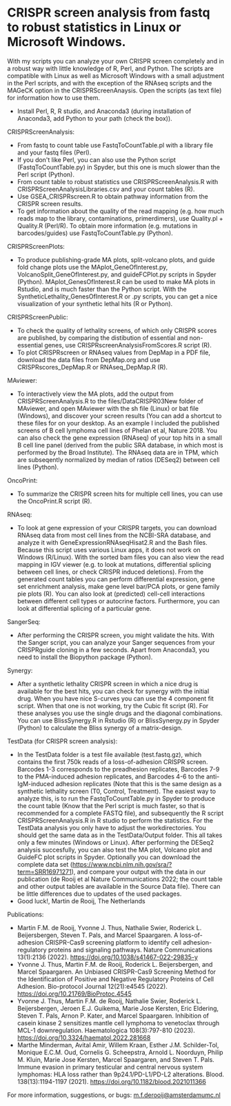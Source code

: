 # CRISPR screen analysis from fastq to robust statistics in Linux or Microsoft Windows.
With my scripts you can analyze your own CRISPR screen completely and in a robust way with little knowledge of R, Perl, and Python. 
The scripts are compatible with Linux as well as Microsoft Windows with a small adjustment in the Perl scripts, and with the exception of the RNAseq scripts and the MAGeCK option in the CRISPRScreenAnaysis.
Open the scripts (as text file) for information how to use them.
- Install Perl, R, R studio, and Anaconda3 (during installation of Anaconda3, add Python to your path (check the box)).

CRISPRScreenAnalysis:
- From fastq to count table use FastqToCountTable.pl with a library file and your fastq files (Perl). 
- If you don't like Perl, you can also use the Python script (FastqToCountTable.py) in Spyder, but this one is much slower than the Perl script (Python).
- From count table to robust statistics use CRISPRScreenAnalysis.R with CRISPRScreenAnalysisLibraries.csv and your count tables (R).
- Use GSEA_CRISPRscreen.R to obtain pathway information from the CRISPR screen results.
- To get information about the quality of the read mapping (e.g. how much reads map to the library, contaminations, primerdimers), use Quality.pl + Quality.R (Perl/R). To obtain more information (e.g. mutations in barcodes/guides) use FastqToCountTable.py (Python).

CRISPRScreenPlots:
- To produce publishing-grade MA plots, split-volcano plots, and guide fold change plots use the MAplot_GeneOfInterest.py, VolcanoSplit_GeneOfInterest.py, and guideFCPlot.py scripts in Spyder (Python). MAplot_GenesOfInterest.R can be used to make MA plots in Rstudio, and is much faster than the Python script. With the SyntheticLethality_GenesOfInterest.R or .py scripts, you can get a nice visualization of your synthetic lethal hits (R or Python). 

CRISPRScreenPublic:
- To check the quality of lethality screens, of which only CRISPR scores are published, by comparing the distibution of essential and non-essential genes, use CRISPRscreenAnalysisFromScores.R script (R). 
- To plot CRISPRscreen or RNAseq values from DepMap in a PDF file, download the data files from DepMap.org and use CRISPRscores_DepMap.R or RNAseq_DepMap.R (R).

MAviewer:
- To interactively view the MA plots, add the output from CRISPRScreenAnalysis.R to the files/DataCRISPR03New folder of MAviewer, and open MAviewer with the sh file (Linux) or bat file (Windows), and discover your screen results (You can add a shortcut to these files for on your desktop. As an example I included the published screens of B cell lymphoma cell lines of Phelan et al, Nature 2018. You can also check the gene expression (RNAseq) of your top hits in a small B cell line panel (derived from the public SRA database, in which most is performed by the Broad Institute). The RNAseq data are in TPM, which are subseqently normalized by median of ratios (DESeq2) between cell lines (Python).

OncoPrint:
  - To summarize the CRISPR screen hits for multiple cell lines, you can use the OncoPrint.R script (R). 

RNAseq:
- To look at gene expression of your CRISPR targets, you can download RNAseq data from most cell lines from the NCBI-SRA database, and analyze it with GeneExpressionRNAseqHisat2.R and the Bash files. Because this script uses various Linux apps, it does not work on Windows (R/Linux). With the sorted bam files you can also view the read mapping in IGV viewer (e.g. to look at mutations, differential splicing between cell lines, or check CRISPR induced deletions). From the generated count tables you can perform differential expression, gene set enrichment analysis, make gene level bar/PCA plots, or gene family pie plots (R). You can also look at (predicted) cell-cell interactions between different cell types or autocrine factors. Furthermore, you can look at differential splicing of a particular gene.

SangerSeq:
- After performing the CRISPR screen, you might validate the hits. With the Sanger script, you can analyze your Sanger sequences from your CRISPRguide cloning in a few seconds. Apart from Anaconda3, you need to install the Biopython package (Python). 

Synergy:
- After a synthetic lethality CRISPR screen in which a nice drug is available for the best hits, you can check for synergy with the initial drug. When you have nice S-curves you can use the 4 component fit script. When that one is not working, try the Cubic fit script (R). For these analyses you use the single drugs and the diagonal combinations. You can use BlissSynergy.R in Rstudio (R) or BlissSynergy.py in Spyder (Python) to calculate the Bliss synergy of a matrix-design.  

TestData (for CRISPR screen analysis):
- In the TestData folder is a test file available (test.fastq.gz), which contains the first 750k reads of a loss-of-adhesion CRISPR screen. Barcodes 1-3 corresponds to the preadhesion replicates, Barcodes 7-9 to the PMA-induced adhesion replicates, and Barcodes 4-6 to the anti-IgM-induced adhesion replicates (Note that this is the same design as a synthetic lethality screen (T0, Control, Treatment). The easiest way to analyze this, is to run the FastqToCountTable.py in Spyder to produce the count table (Know that the Perl script is much faster, so that is recommended for a complete FASTQ file), and subsequently the R script CRISPRScreenAnalysis.R in R studio to perform the statistics. For the TestData analysis you only have to adjust the workdirectories. You should get the same data as in the TestData/Output folder. This all takes only a few minutes (Windows or Linux). After performing the DESeq2 analysis succesfully, you can also test the MA plot, Volcano plot and GuideFC plot scripts in Spyder. Optionally you can download the complete data set (https://www.ncbi.nlm.nih.gov/sra/?term=SRR16971271), and compare your output with the data in our publication (de Rooij et al Nature Communications 2022; the count table and other output tables are available in the Source Data file). There can be little differences due to updates of the used packages.
- Good luck!, Martin de Rooij, The Netherlands

Publications:
- Martin F.M. de Rooij, Yvonne J. Thus, Nathalie Swier, Roderick L. Beijersbergen, Steven T. Pals, and Marcel Spaargaren. A loss-of-adhesion CRISPR-Cas9 screening platform to identify cell adhesion-regulatory proteins and signaling pathways. Nature Communications 13(1):2136 (2022). https://doi.org/10.1038/s41467-022-29835-y
- Yvonne J. Thus, Martin F.M. de Rooij, Roderick L. Beijersbergen, and Marcel Spaargaren. An Unbiased CRISPR-Cas9 Screening Method for the Identification of Positive and Negative Regulatory Proteins of Cell Adhesion. Bio-protocol Journal 12(21):e4545 (2022). https://doi.org/10.21769/BioProtoc.4545 
- Yvonne J. Thus, Martin F.M. de Rooij, Nathalie Swier, Roderick L. Beijersbergen, Jeroen E.J. Guikema, Marie Jose Kersten, Eric Eldering, Steven T. Pals, Arnon P. Kater, and Marcel Spaargaren. Inhibition of casein kinase 2 sensitizes mantle cell lymphoma to venetoclax through MCL-1 downregulation. Haematologica 108(3):797-810 (2023). https://doi.org/10.3324/haematol.2022.281668  
- Marthe Minderman, Avital Amir, Willem Kraan, Esther J.M. Schilder-Tol, Monique E.C.M. Oud, Cornelis G. Scheepstra, Arnold L. Noorduyn, Philip M. Kluin, Marie Jose Kersten, Marcel Spaargaren, and Steven T. Pals. Immune evasion in primary testicular and central nervous system lymphomas: HLA loss rather than 9p24.1/PD-L1/PD-L2 alterations. Blood. 138(13):1194-1197 (2021). https://doi.org/10.1182/blood.2021011366  

For more information, suggestions, or bugs: m.f.derooij@amsterdamumc.nl

